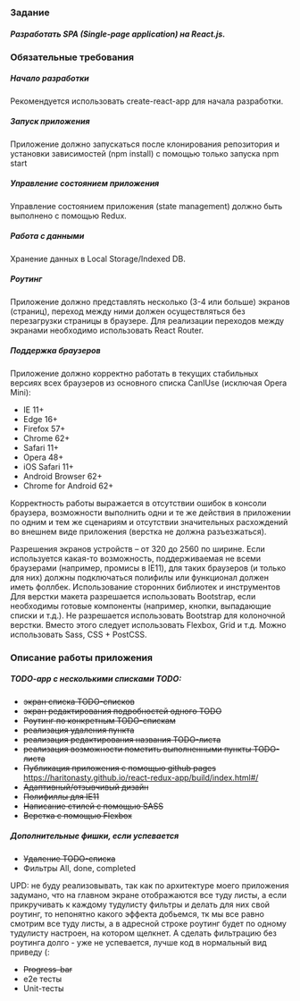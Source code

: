 ### Задание
##### Разработать SPA (Single-page application) на React.js.
### Обязательные требования
##### Начало разработки
Рекомендуется использовать create-react-app для начала разработки.
##### Запуск приложения
Приложение должно запускаться после клонирования репозитория и установки
зависимостей (npm install) с помощью только запуска npm start
##### Управление состоянием приложения
Управление состоянием приложения (state management) должно быть выполнено с
помощью Redux.
##### Работа с данными
Xранение
данных в Local Storage/Indexed DB.
##### Роутинг
Приложение должно представлять несколько (3-4 или больше) экранов (страниц),
переход между ними должен осуществляться без перезагрузки страницы в браузере.
Для реализации переходов между экранами необходимо использовать React Router.
##### Поддержка браузеров
Приложение должно корректно работать в текущих стабильных версиях всех
браузеров из основного списка CanIUse (исключая Opera Mini):
- IE 11+
- Edge 16+
- Firefox 57+
- Chrome 62+
- Safari 11+
- Opera 48+
- iOS Safari 11+
- Android Browser 62+
- Chrome for Android 62+

Корректность работы выражается в отсутствии ошибок в консоли браузера,
возможности выполнить одни и те же действия в приложении по одним и тем же
сценариям и отсутствии значительных расхождений во внешнем виде приложения
(верстка не должна разъезжаться).

Разрешения экранов устройств – от 320 до 2560 по ширине.
Если используется какая-то возможность, поддерживаемая не всеми браузерами
(например, промисы в IE11), для таких браузеров (и только для них) должны
подключаться полифилы или функционал должен иметь фоллбек.
Использование сторонних библиотек и инструментов
Для верстки макета разрешается использовать Bootstrap, если необходимы готовые
компоненты (например, кнопки, выпадающие списки и т.д.). Не разрешается
использовать Bootstrap для колоночной верстки. Вместо этого следует использовать
Flexbox, Grid и т.д.
Можно использовать Sass, CSS + PostCSS.

### Описание работы приложения
##### TODO-app с несколькими списками TODO:
- ~~экран списка TODO-списков~~
- ~~экран редактирования подробностей одного TODO~~
- ~~Роутинг по конкретным TODO-спискам~~
- ~~реализация удаления пункта~~
- ~~реализация редактирования названия TODO-листа~~
- ~~реализация возможности пометить выполненными пункты TODO-листа~~
- ~~Публикация приложения с помощью github pages~~
   https://haritonasty.github.io/react-redux-app/build/index.html#/
- ~~Адаптивный/отзывчивый дизайн~~
- ~~Полифиллы для IE11~~
- ~~Написание стилей с помощью SASS~~
- ~~Верстка с помощью Flexbox~~


##### Дополнительные фишки, если успевается

- ~~Удаление TODO-списка~~
- Фильтры All, done, completed 

UPD: не буду реализовывать, так как по архитектуре моего приложения задумано, 
что на главном экране отображаются все туду листы,
а если прикручивать к каждому тудулисту фильтры и делать для них свой роутинг,
то непонятно какого эффекта добьемся, тк мы все равно смотрим все туду листы,
а в адресной строке роутинг будет по одному тудулисту настроен, на котором щелкнет.
А сделать фильтрацию без роутинга долго - уже не успевается, лучше код в нормальный вид приведу (:

- ~~Progress-bar~~ 
- e2e тесты
- Unit-тесты



